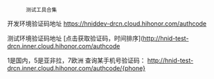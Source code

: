           测试工具合集
          
开发环境验证码地址
https://hniddev-drcn.cloud.hihonor.com/authcode

测试环境验证码地址
[点击获取验证码，时间排序](http://hnid-test-drcn.inner.cloud.hihonor.com/authcode

1是国内，5是亚非拉，7欧洲
查询某手机号验证码： http://hnid-test-drcn.inner.cloud.hihonor.com/authcode/{phone}
